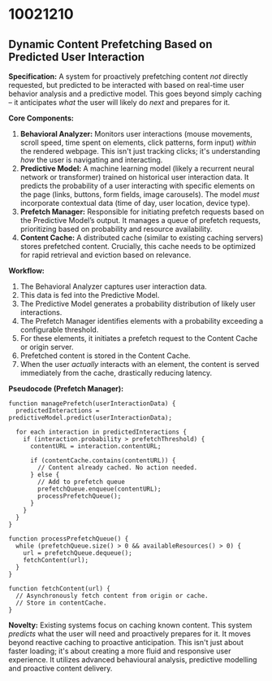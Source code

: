 # 10021210

## Dynamic Content Prefetching Based on Predicted User Interaction

**Specification:** A system for proactively prefetching content *not* directly requested, but predicted to be interacted with based on real-time user behavior analysis and a predictive model. This goes beyond simply caching – it anticipates *what* the user will likely do *next* and prepares for it.

**Core Components:**

1.  **Behavioral Analyzer:** Monitors user interactions (mouse movements, scroll speed, time spent on elements, click patterns, form input) *within* the rendered webpage.  This isn't just tracking clicks; it's understanding *how* the user is navigating and interacting.
2.  **Predictive Model:**  A machine learning model (likely a recurrent neural network or transformer) trained on historical user interaction data. It predicts the probability of a user interacting with specific elements on the page (links, buttons, form fields, image carousels).  The model *must* incorporate contextual data (time of day, user location, device type).
3.  **Prefetch Manager:**  Responsible for initiating prefetch requests based on the Predictive Model’s output.  It manages a queue of prefetch requests, prioritizing based on probability and resource availability.
4.  **Content Cache:** A distributed cache (similar to existing caching servers) stores prefetched content.  Crucially, this cache needs to be optimized for rapid retrieval and eviction based on relevance.

**Workflow:**

1.  The Behavioral Analyzer captures user interaction data.
2.  This data is fed into the Predictive Model.
3.  The Predictive Model generates a probability distribution of likely user interactions.
4.  The Prefetch Manager identifies elements with a probability exceeding a configurable threshold.
5.  For these elements, it initiates a prefetch request to the Content Cache or origin server.
6.  Prefetched content is stored in the Content Cache.
7.  When the user *actually* interacts with an element, the content is served immediately from the cache, drastically reducing latency.

**Pseudocode (Prefetch Manager):**

```
function managePrefetch(userInteractionData) {
  predictedInteractions = predictiveModel.predict(userInteractionData);

  for each interaction in predictedInteractions {
    if (interaction.probability > prefetchThreshold) {
      contentURL = interaction.contentURL;

      if (contentCache.contains(contentURL)) {
        // Content already cached. No action needed.
      } else {
        // Add to prefetch queue
        prefetchQueue.enqueue(contentURL);
        processPrefetchQueue();
      }
    }
  }
}

function processPrefetchQueue() {
  while (prefetchQueue.size() > 0 && availableResources() > 0) {
    url = prefetchQueue.dequeue();
    fetchContent(url);
  }
}

function fetchContent(url) {
  // Asynchronously fetch content from origin or cache.
  // Store in contentCache.
}
```

**Novelty:** Existing systems focus on caching known content. This system *predicts* what the user will need and proactively prepares for it. It moves beyond reactive caching to proactive anticipation. This isn't just about faster loading; it's about creating a more fluid and responsive user experience. It utilizes advanced behavioural analysis, predictive modelling and proactive content delivery.